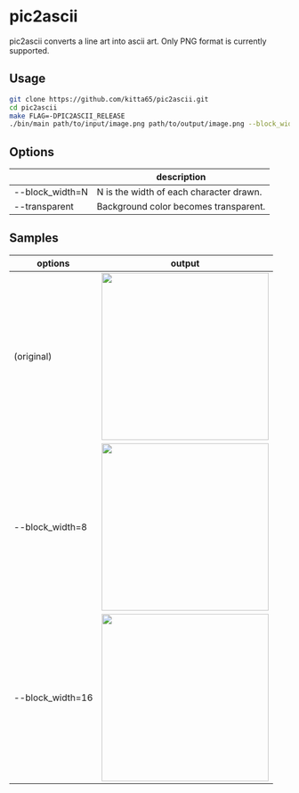 # pic2ascii

pic2ascii converts a line art into ascii art. Only PNG format is currently supported.

## Usage

```sh
git clone https://github.com/kitta65/pic2ascii.git
cd pic2ascii
make FLAG=-DPIC2ASCII_RELEASE
./bin/main path/to/input/image.png path/to/output/image.png --block_width=8 --transparent
```

## Options

||description|
|---|---|
|--block_width=N|N is the width of each character drawn.|
|--transparent|Background color becomes transparent.|

## Samples

|options|output|
|---|---|
|(original)|<img src="./input/sample.png" width="300">|
|--block_width=8|<img src="./output/sample_8.png" width="300">|
|--block_width=16|<img src="./output/sample_16.png" width="300">|

